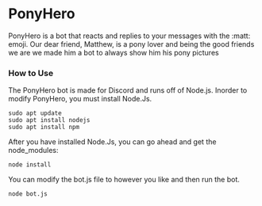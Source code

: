 # PonyHero

PonyHero is a bot that reacts and replies to your messages with the :matt: emoji. Our dear friend, Matthew, is a pony lover and being the good friends we are we made him a bot to always show him his pony pictures

### How to Use

The PonyHero bot is made for Discord and runs off of Node.js. Inorder to modify PonyHero, you must install Node.Js.
```
sudo apt update
sudo apt install nodejs
sudo apt install npm
```

After you have installed Node.Js, you can go ahead and get the node_modules:
```
node install
```

You can modify the bot.js file to however you like and then run the bot.
```
node bot.js
```
